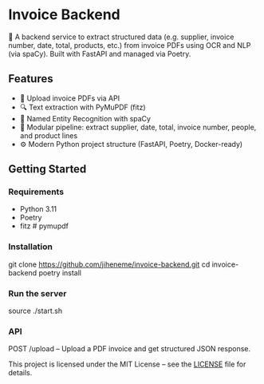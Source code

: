 # Invoice Backend

🚀 A backend service to extract structured data (e.g. supplier, invoice number, date, total, products, etc.) from invoice PDFs using OCR and NLP (via spaCy). Built with FastAPI and managed via Poetry.

## Features

- 🧾 Upload invoice PDFs via API
- 🔍 Text extraction with PyMuPDF (fitz)
- 🧠 Named Entity Recognition with spaCy
- 🔄 Modular pipeline: extract supplier, date, total, invoice number, people, and product lines
- ⚙️ Modern Python project structure (FastAPI, Poetry, Docker-ready)

## Getting Started

### Requirements

- Python 3.11
- Poetry
- fitz  # pymupdf

### Installation

git clone https://github.com/jiheneme/invoice-backend.git
cd invoice-backend
poetry install

### Run the server

source ./start.sh

### API
POST /upload – Upload a PDF invoice and get structured JSON response.

This project is licensed under the MIT License – see the [LICENSE](./LICENSE) file for details.
